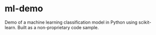 # ml-demo
Demo of a machine learning classification model in Python using scikit-learn. Built as a non-proprietary code sample.
